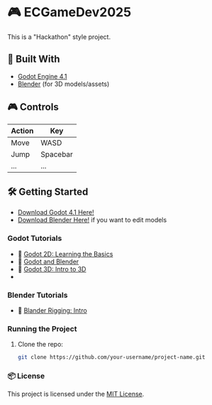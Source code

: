 # 🎮 ECGameDev2025

This is a "Hackathon" style project.

## 🚀 Built With

- [Godot Engine 4.1](https://godotengine.org/)
- [Blender](https://www.blender.org/) (for 3D models/assets)

## 🎮 Controls

| Action      | Key         |
|-------------|-------------|
| Move        | WASD        |
| Jump        | Spacebar    |
| ...         | ...         |

## 🛠️ Getting Started

- [Download Godot 4.1 Here!](https://godotengine.org/download/)
- [Download Blender Here!](https://www.blender.org/download/) if you want to edit models

### Godot Tutorials
- 🎥 [Godot 2D: Learning the Basics](https://www.youtube.com/watch?v=LOhfqjmasi0&t=2889s)
- 🎥 [Godot and Blender](https://www.youtube.com/watch?v=9ANa_V1mc9E)
- 🎥 [Godot 3D: Intro to 3D](https://www.youtube.com/watch?v=sVsn9NqpVhg&t=171s)
- 
### Blender Tutorials
- 🎥 [Blander Rigging: Intro](https://www.youtube.com/watch?v=1khSuB6sER0)

### Running the Project

1. Clone the repo:
   ```bash
   git clone https://github.com/your-username/project-name.git

### 📦 License

This project is licensed under the [MIT License](LICENSE).

